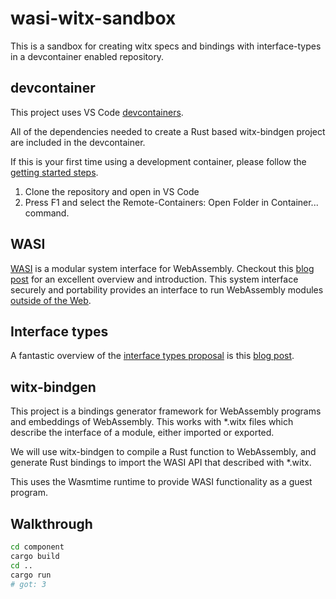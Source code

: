 # wasi-witx-sandbox

This is a sandbox for creating witx specs and bindings with interface-types in a devcontainer enabled repository.

## devcontainer

This project uses VS Code [devcontainers](https://code.visualstudio.com/docs/remote/containers).

All of the dependencies needed to create a Rust based witx-bindgen project are included in the devcontainer.

If this is your first time using a development container, please follow the [getting started steps](https://aka.ms/vscode-remote/containers/getting-started).

1. Clone the repository and open in VS Code
1. Press F1 and select the Remote-Containers: Open Folder in Container... command.

## WASI

[WASI](https://wasi.dev/) is a modular system interface for WebAssembly. Checkout this [blog post](https://hacks.mozilla.org/2019/03/standardizing-wasi-a-webassembly-system-interface/) for an excellent overview and introduction. This system interface securely
and portability provides an interface to run WebAssembly modules [outside of the Web](https://webassembly.org/docs/non-web/).

## Interface types

A fantastic overview of the [interface types proposal](https://github.com/WebAssembly/interface-types/blob/master/proposals/interface-types/Explainer.md) is this [blog post](https://hacks.mozilla.org/2019/08/webassembly-interface-types/).

## witx-bindgen

This project is a bindings generator framework for WebAssembly programs and embeddings of WebAssembly.
This works with *.witx files which describe the interface of a module, either imported or exported.

We will use witx-bindgen to compile a Rust function to WebAssembly, and generate Rust bindings
to import the WASI API that described with *.witx.

This uses the Wasmtime runtime to provide WASI functionality as a guest program.

## Walkthrough

```bash
cd component
cargo build
cd ..
cargo run
# got: 3
```

